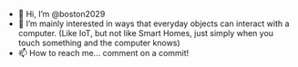 - 👋 Hi, I’m @boston2029
- 👀 I’m mainly interested in ways that everyday objects can interact with a computer. (Like IoT, but not like Smart Homes, just simply when you touch something and the computer knows)
- 📫 How to reach me... comment on a commit!

<!---
boston2029/boston2029 is a ✨ special ✨ repository because its `README.md` (this file) appears on your GitHub profile.
You can click the Preview link to take a look at your changes.
--->
